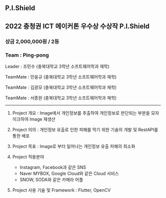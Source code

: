 ## P.I.Shield

## 2022 충청권 ICT 메이커톤 우수상 수상작 P.I.Shield

### 상금 2,000,000원 / 2등

### Team : Ping-pong

Leader : 조민수 (충북대학교 3학년 소프트웨어학과 재학)

TeamMate : 민웅규 (충북대학교 3학년 소프트웨어학과 재학)

TeamMate : 김광모 (충북대학교 3학년 소프트웨어학과 재학)

TeamMate : 서종원 (충북대학교 3학년 소프트웨어학과 재학)

<hr/>

1. Project 개요
   : Image에서 개인정보를 추출하여 개인정보로 판단되는 부분을 모자이크하여 Image 재생산

2. Project 의의
   : 개인정보 유출로 인한 피해를 막기 위한 기술의 개발 및 RestAPI를 통한 배포

3. Project 목표
   : Image로 부터 일어나는 개인정보 유출 피해의 최소화

4. Project 적용분야
   - Instagram, Facebook과 같은 SNS
   - Naver MYBOX, Google Cloud와 같은 Cloud 서비스
   - SNOW, SODA와 같은 카메라 어플

5. Project 사용 기술 및 Framework
   : Flutter, OpenCV
